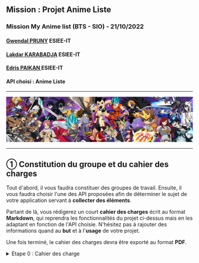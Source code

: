 ## Mission :  Projet Anime Liste
###  Mission My Anime list (BTS - SIO) - 21/10/2022  
#### [Gwendal PRUNY](mailto:gwendal.pruny@gmail.com) ESIEE-IT
#### [Lakdar KARABADJA](mailto:lakdar.karabadja@gmail.com) ESIEE-IT
#### [Edris PAIKAN ](mailto:paikanadris@gmail.com) ESIEE-IT
#### API choisi :   Anime Liste 
------

![img](asset/Anime-Banner.jpg "Animelist")

------
## ① Constitution du groupe et du cahier des charges

Tout d'abord, il vous faudra constituer des groupes de travail. Ensuite, il vous faudra choisir l'une des API proposées afin de déterminer le sujet de votre application servant à **collecter des éléments**.

Partant de là, vous rédigerez un court **cahier des charges** écrit au format **Markdown**, qui reprendra les fonctionnalités du projet ci-dessus mais en les adaptant en fonction de l'API choisie. N'hésitez pas à rajouter des informations quand au **but** et à l'**usage** de votre projet.

Une fois terminé, le cahier des charges devra être exporté au format **PDF**.

<details><summary>Etape 0 : Cahier des charge</summary>

##  ***Nom de l'appli : Myanimelist***





##  ***Description :***
Application qui permet de rechercher des animés grâce à une API.



## ***Fonctionnalitées :***
- Créer un formulaire de recherche pour les animés, en les affichant les résultats et la possibilité de les trier et de les filtrer.
- Pouvoir de collectionner des résultats en les ajoutant à sa liste de favori
- Pouvoir exporter sa liste personnelle de favori afin de pouvoir le partager avec n'importe qui.
- Pouvoir rechercher les anime par note
  
## ***Technologies et Outils utilisées :***

***Technologies :***
- JS ou PHP
- Html/Css

***Outils :***
- Figma 
- Jira (Gestion de proejt)
- Discord
- Vscode
- Mysql 
***Charte graphique :***

Le thème sera sobre : 
- Couleur principal (#fff)
- Couleur secondaire (##7eb795)(#a2a2a2)
 

